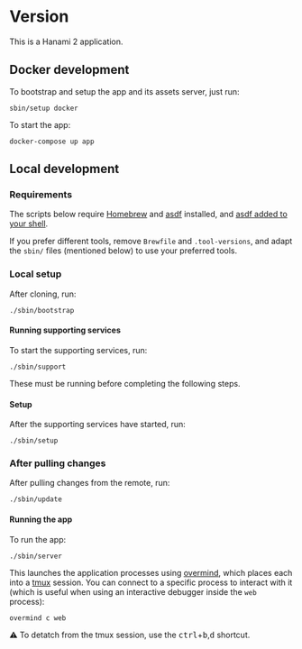# Version

This is a Hanami 2 application.

## Docker development

To bootstrap and setup the app and its assets server, just run:

```
sbin/setup docker
```

To start the app:

```
docker-compose up app
```

## Local development

### Requirements

The scripts below require [Homebrew][brew] and [asdf][asdf] installed, and
[asdf added to your shell][asdf-shell].

If you prefer different tools, remove `Brewfile` and `.tool-versions`, and adapt
the `sbin/` files (mentioned below) to use your preferred tools.

[brew]: https://brew.sh
[asdf]: https://asdf-vm.com
[asdf-shell]: https://asdf-vm.com/#/core-manage-asdf-vm?id=add-to-your-shell

### Local setup

After cloning, run:

```
./sbin/bootstrap
```

#### Running supporting services

To start the supporting services, run:

```
./sbin/support
```

These must be running before completing the following steps.

#### Setup

After the supporting services have started, run:

```
./sbin/setup
```

### After pulling changes

After pulling changes from the remote, run:

```
./sbin/update
```

#### Running the app

To run the app:

```
./sbin/server
```

This launches the application processes using [overmind][overmind], which places
each into a [tmux][tmux] session. You can connect to a specific process to
interact with it (which is useful when using an interactive debugger inside the
`web` process):

```
overmind c web
```

⚠️ To detatch from the tmux session, use the
<kbd>ctrl</kbd>+<kbd>b</kbd>,<kbd>d</kbd> shortcut.

[overmind]: https://github.com/DarthSim/overmind
[tmux]: https://thoughtbot.com/blog/a-tmux-crash-course
